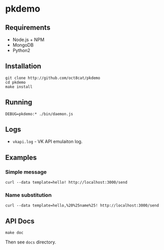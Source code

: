 # pkdemo

## Requirements

* Node.js + NPM
* MongoDB
* Python2

## Installation

```
git clone http://github.com/oct8cat/pkdemo
cd pkdemo
make install
```

## Running

```
DEBUG=pkdemo:* ./bin/daemon.js
```

## Logs

* `vkapi.log` - VK API emulaiton log.

## Examples

### Simple message
```
curl --data template=hello! http://localhost:3000/send
```

### Name substitution
```
curl --data template=hello,%20%25name%25! http://localhost:3000/send
```


## API Docs

```
make doc
```
Then see `docs` directory.
